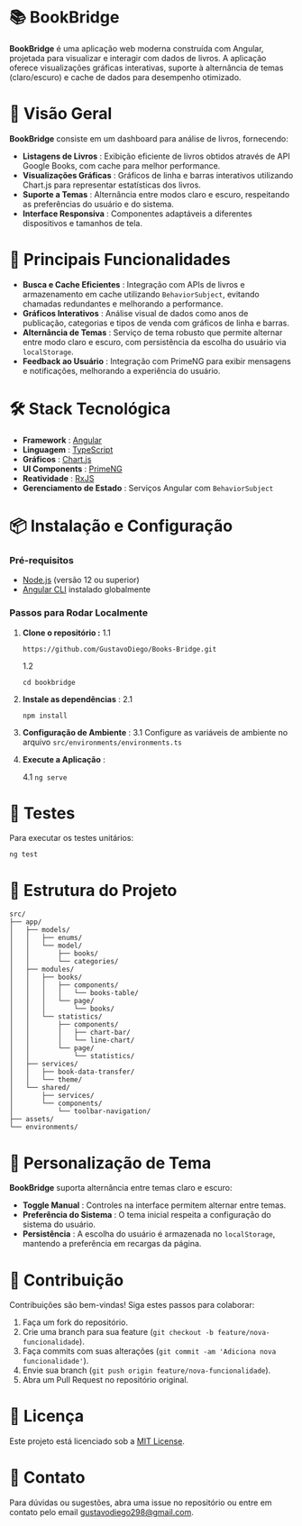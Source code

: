 # 📚 BookBridge

**BookBridge** é uma aplicação web moderna construída com Angular, projetada para visualizar e interagir com dados de livros. A aplicação oferece visualizações gráficas interativas, suporte à alternância de temas (claro/escuro) e cache de dados para desempenho otimizado.

# 🚀 Visão Geral

**BookBridge** consiste em um dashboard para análise de livros, fornecendo:

* **Listagens de Livros** : Exibição eficiente de livros obtidos através de API Google Books, com cache para melhor performance.
* **Visualizações Gráficas** : Gráficos de linha e barras interativos utilizando Chart.js para representar estatísticas dos livros.
* **Suporte a Temas** : Alternância entre modos claro e escuro, respeitando as preferências do usuário e do sistema.
* **Interface Responsiva** : Componentes adaptáveis a diferentes dispositivos e tamanhos de tela.

# 🌟 Principais Funcionalidades

* **Busca e Cache Eficientes** : Integração com APIs de livros e armazenamento em cache utilizando `BehaviorSubject`, evitando chamadas redundantes e melhorando a performance.
* **Gráficos Interativos** : Análise visual de dados como anos de publicação, categorias e tipos de venda com gráficos de linha e barras.
* **Alternância de Temas** : Serviço de tema robusto que permite alternar entre modo claro e escuro, com persistência da escolha do usuário via `localStorage`.
* **Feedback ao Usuário** : Integração com PrimeNG para exibir mensagens e notificações, melhorando a experiência do usuário.

# 🛠️ Stack Tecnológica

* **Framework** : [Angular](https://angular.io/)
* **Linguagem** : [TypeScript](https://www.typescriptlang.org/)
* **Gráficos** : [Chart.js](https://www.chartjs.org/)
* **UI Components** : [PrimeNG]()
* **Reatividade** : [RxJS](https://rxjs.dev/)
* **Gerenciamento de Estado** : Serviços Angular com `BehaviorSubject`

# 📦 Instalação e Configuração

### Pré-requisitos

* [Node.js](https://nodejs.org/) (versão 12 ou superior)
* [Angular CLI]() instalado globalmente

### Passos para Rodar Localmente

1. **Clone o repositório :**
   1.1

   ```
   https://github.com/GustavoDiego/Books-Bridge.git
   ```

   1.2

   ```
   cd bookbridge
   ```
2. **Instale as dependências** :
   2.1

   ```
   npm install 
   ```
3. **Configuração de Ambiente** :
   3.1 Configure as variáveis de ambiente no arquivo `src/environments/environments.ts`
4. **Execute a Aplicação** :

   4.1 `ng serve`

# 🧪 Testes

Para executar os testes unitários:

`ng test`

# 📂 Estrutura do Projeto

```
src/
├── app/
│   ├── models/
│   │   ├── enums/
│   │   └── model/
│   │       ├── books/
│   │       └── categories/
│   ├── modules/
│   │   ├── books/
│   │   │   ├── components/
│   │   │   │   └── books-table/
│   │   │   └── page/
│   │   │       └── books/
│   │   └── statistics/
│   │       ├── components/
│   │       │   ├── chart-bar/
│   │       │   └── line-chart/
│   │       └── page/
│   │           └── statistics/
│   ├── services/
│   │   ├── book-data-transfer/
│   │   └── theme/
│   └── shared/
│       ├── services/
│       └── components/
│           └── toolbar-navigation/
├── assets/
└── environments/
```

# 🎨 Personalização de Tema

**BookBridge** suporta alternância entre temas claro e escuro:

* **Toggle Manual** : Controles na interface permitem alternar entre temas.
* **Preferência do Sistema** : O tema inicial respeita a configuração do sistema do usuário.
* **Persistência** : A escolha do usuário é armazenada no `localStorage`, mantendo a preferência em recargas da página.

# 🤝 Contribuição

Contribuições são bem-vindas! Siga estes passos para colaborar:

1. Faça um fork do repositório.
2. Crie uma branch para sua feature (`git checkout -b feature/nova-funcionalidade`).
3. Faça commits com suas alterações (`git commit -am 'Adiciona nova funcionalidade'`).
4. Envie sua branch (`git push origin feature/nova-funcionalidade`).
5. Abra um Pull Request no repositório original.

# 📄 Licença

Este projeto está licenciado sob a [MIT License]().

# 📝 Contato

Para dúvidas ou sugestões, abra uma issue no repositório ou entre em contato pelo email [gustavodiego298]()[@gmail.com]().

